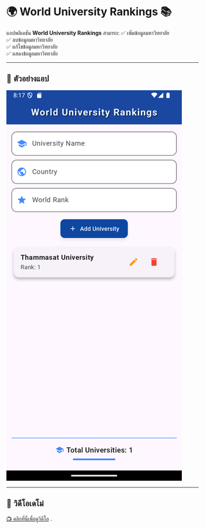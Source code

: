 # 🌍 World University Rankings 📚

แอปพลิเคชัน **World University Rankings** สามารถ:
✅ เพิ่มข้อมูลมหาวิทยาลัย  
✅ ลบข้อมูลมหาวิทยาลัย  
✅ แก้ไขข้อมูลมหาวิทยาลัย  
✅ แสดงข้อมูลมหาวิทยาลัย  

---

## 📸 ตัวอย่างแอป
![App Screenshot](https://github.com/DonyWeasley/quiz_uviversity/blob/main/Universityapp.png)

---

## 🎥 วิดีโอเดโม่
[📺 คลิกที่นี่เพื่อดูวิดีโอ](https://drive.google.com/file/d/12ZycvKHA_VHIrVh-RQL6RBruGVZbLrrO/view?usp=sharing)
.
